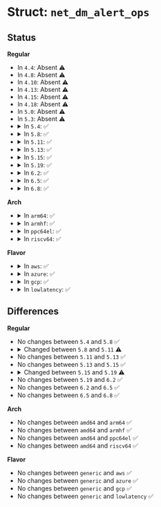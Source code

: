 # Struct: <code>net_dm_alert_ops</code>

## Status
<b>Regular</b>
<ul>
<li>
In <code>4.4</code>: Absent ⚠️
</li>
<li>
In <code>4.8</code>: Absent ⚠️
</li>
<li>
In <code>4.10</code>: Absent ⚠️
</li>
<li>
In <code>4.13</code>: Absent ⚠️
</li>
<li>
In <code>4.15</code>: Absent ⚠️
</li>
<li>
In <code>4.18</code>: Absent ⚠️
</li>
<li>
In <code>5.0</code>: Absent ⚠️
</li>
<li>
In <code>5.3</code>: Absent ⚠️
</li>
<li>
<details>
<summary>In <code>5.4</code>: ✅</summary>

```c
struct net_dm_alert_ops {
    void (*kfree_skb_probe)(void *, struct sk_buff *, void *);
    void (*napi_poll_probe)(void *, struct napi_struct *, int, int);
    void (*work_item_func)(struct work_struct *);
    void (*hw_work_item_func)(struct work_struct *);
    void (*hw_probe)(struct sk_buff *, const struct net_dm_hw_metadata *);
};
```
</details>
</li>
<li>
<details>
<summary>In <code>5.8</code>: ✅</summary>

```c
struct net_dm_alert_ops {
    void (*kfree_skb_probe)(void *, struct sk_buff *, void *);
    void (*napi_poll_probe)(void *, struct napi_struct *, int, int);
    void (*work_item_func)(struct work_struct *);
    void (*hw_work_item_func)(struct work_struct *);
    void (*hw_probe)(struct sk_buff *, const struct net_dm_hw_metadata *);
};
```
</details>
</li>
<li>
<details>
<summary>In <code>5.11</code>: ✅</summary>

```c
struct net_dm_alert_ops {
    void (*kfree_skb_probe)(void *, struct sk_buff *, void *);
    void (*napi_poll_probe)(void *, struct napi_struct *, int, int);
    void (*work_item_func)(struct work_struct *);
    void (*hw_work_item_func)(struct work_struct *);
    void (*hw_trap_probe)(void *, const struct devlink *, struct sk_buff *, const struct devlink_trap_metadata *);
};
```
</details>
</li>
<li>
<details>
<summary>In <code>5.13</code>: ✅</summary>

```c
struct net_dm_alert_ops {
    void (*kfree_skb_probe)(void *, struct sk_buff *, void *);
    void (*napi_poll_probe)(void *, struct napi_struct *, int, int);
    void (*work_item_func)(struct work_struct *);
    void (*hw_work_item_func)(struct work_struct *);
    void (*hw_trap_probe)(void *, const struct devlink *, struct sk_buff *, const struct devlink_trap_metadata *);
};
```
</details>
</li>
<li>
<details>
<summary>In <code>5.15</code>: ✅</summary>

```c
struct net_dm_alert_ops {
    void (*kfree_skb_probe)(void *, struct sk_buff *, void *);
    void (*napi_poll_probe)(void *, struct napi_struct *, int, int);
    void (*work_item_func)(struct work_struct *);
    void (*hw_work_item_func)(struct work_struct *);
    void (*hw_trap_probe)(void *, const struct devlink *, struct sk_buff *, const struct devlink_trap_metadata *);
};
```
</details>
</li>
<li>
<details>
<summary>In <code>5.19</code>: ✅</summary>

```c
struct net_dm_alert_ops {
    void (*kfree_skb_probe)(void *, struct sk_buff *, void *, enum skb_drop_reason);
    void (*napi_poll_probe)(void *, struct napi_struct *, int, int);
    void (*work_item_func)(struct work_struct *);
    void (*hw_work_item_func)(struct work_struct *);
    void (*hw_trap_probe)(void *, const struct devlink *, struct sk_buff *, const struct devlink_trap_metadata *);
};
```
</details>
</li>
<li>
<details>
<summary>In <code>6.2</code>: ✅</summary>

```c
struct net_dm_alert_ops {
    void (*kfree_skb_probe)(void *, struct sk_buff *, void *, enum skb_drop_reason);
    void (*napi_poll_probe)(void *, struct napi_struct *, int, int);
    void (*work_item_func)(struct work_struct *);
    void (*hw_work_item_func)(struct work_struct *);
    void (*hw_trap_probe)(void *, const struct devlink *, struct sk_buff *, const struct devlink_trap_metadata *);
};
```
</details>
</li>
<li>
<details>
<summary>In <code>6.5</code>: ✅</summary>

```c
struct net_dm_alert_ops {
    void (*kfree_skb_probe)(void *, struct sk_buff *, void *, enum skb_drop_reason);
    void (*napi_poll_probe)(void *, struct napi_struct *, int, int);
    void (*work_item_func)(struct work_struct *);
    void (*hw_work_item_func)(struct work_struct *);
    void (*hw_trap_probe)(void *, const struct devlink *, struct sk_buff *, const struct devlink_trap_metadata *);
};
```
</details>
</li>
<li>
<details>
<summary>In <code>6.8</code>: ✅</summary>

```c
struct net_dm_alert_ops {
    void (*kfree_skb_probe)(void *, struct sk_buff *, void *, enum skb_drop_reason);
    void (*napi_poll_probe)(void *, struct napi_struct *, int, int);
    void (*work_item_func)(struct work_struct *);
    void (*hw_work_item_func)(struct work_struct *);
    void (*hw_trap_probe)(void *, const struct devlink *, struct sk_buff *, const struct devlink_trap_metadata *);
};
```
</details>
</li>
</ul>
<b>Arch</b>
<ul>
<li>
<details>
<summary>In <code>arm64</code>: ✅</summary>

```c
struct net_dm_alert_ops {
    void (*kfree_skb_probe)(void *, struct sk_buff *, void *);
    void (*napi_poll_probe)(void *, struct napi_struct *, int, int);
    void (*work_item_func)(struct work_struct *);
    void (*hw_work_item_func)(struct work_struct *);
    void (*hw_probe)(struct sk_buff *, const struct net_dm_hw_metadata *);
};
```
</details>
</li>
<li>
<details>
<summary>In <code>armhf</code>: ✅</summary>

```c
struct net_dm_alert_ops {
    void (*kfree_skb_probe)(void *, struct sk_buff *, void *);
    void (*napi_poll_probe)(void *, struct napi_struct *, int, int);
    void (*work_item_func)(struct work_struct *);
    void (*hw_work_item_func)(struct work_struct *);
    void (*hw_probe)(struct sk_buff *, const struct net_dm_hw_metadata *);
};
```
</details>
</li>
<li>
<details>
<summary>In <code>ppc64el</code>: ✅</summary>

```c
struct net_dm_alert_ops {
    void (*kfree_skb_probe)(void *, struct sk_buff *, void *);
    void (*napi_poll_probe)(void *, struct napi_struct *, int, int);
    void (*work_item_func)(struct work_struct *);
    void (*hw_work_item_func)(struct work_struct *);
    void (*hw_probe)(struct sk_buff *, const struct net_dm_hw_metadata *);
};
```
</details>
</li>
<li>
<details>
<summary>In <code>riscv64</code>: ✅</summary>

```c
struct net_dm_alert_ops {
    void (*kfree_skb_probe)(void *, struct sk_buff *, void *);
    void (*napi_poll_probe)(void *, struct napi_struct *, int, int);
    void (*work_item_func)(struct work_struct *);
    void (*hw_work_item_func)(struct work_struct *);
    void (*hw_probe)(struct sk_buff *, const struct net_dm_hw_metadata *);
};
```
</details>
</li>
</ul>
<b>Flavor</b>
<ul>
<li>
<details>
<summary>In <code>aws</code>: ✅</summary>

```c
struct net_dm_alert_ops {
    void (*kfree_skb_probe)(void *, struct sk_buff *, void *);
    void (*napi_poll_probe)(void *, struct napi_struct *, int, int);
    void (*work_item_func)(struct work_struct *);
    void (*hw_work_item_func)(struct work_struct *);
    void (*hw_probe)(struct sk_buff *, const struct net_dm_hw_metadata *);
};
```
</details>
</li>
<li>
<details>
<summary>In <code>azure</code>: ✅</summary>

```c
struct net_dm_alert_ops {
    void (*kfree_skb_probe)(void *, struct sk_buff *, void *);
    void (*napi_poll_probe)(void *, struct napi_struct *, int, int);
    void (*work_item_func)(struct work_struct *);
    void (*hw_work_item_func)(struct work_struct *);
    void (*hw_probe)(struct sk_buff *, const struct net_dm_hw_metadata *);
};
```
</details>
</li>
<li>
<details>
<summary>In <code>gcp</code>: ✅</summary>

```c
struct net_dm_alert_ops {
    void (*kfree_skb_probe)(void *, struct sk_buff *, void *);
    void (*napi_poll_probe)(void *, struct napi_struct *, int, int);
    void (*work_item_func)(struct work_struct *);
    void (*hw_work_item_func)(struct work_struct *);
    void (*hw_probe)(struct sk_buff *, const struct net_dm_hw_metadata *);
};
```
</details>
</li>
<li>
<details>
<summary>In <code>lowlatency</code>: ✅</summary>

```c
struct net_dm_alert_ops {
    void (*kfree_skb_probe)(void *, struct sk_buff *, void *);
    void (*napi_poll_probe)(void *, struct napi_struct *, int, int);
    void (*work_item_func)(struct work_struct *);
    void (*hw_work_item_func)(struct work_struct *);
    void (*hw_probe)(struct sk_buff *, const struct net_dm_hw_metadata *);
};
```
</details>
</li>
</ul>

## Differences
<b>Regular</b>
<ul>
<li>
No changes between <code>5.4</code> and <code>5.8</code> ✅
</li>
<li>
<details>
<summary>Changed between <code>5.8</code> and <code>5.11</code> ⚠️</summary>
<ul>
<li>
<b>Field added. </b>
<code>void (*hw_trap_probe)(void *, const struct devlink *, struct sk_buff *, const struct devlink_trap_metadata *)</code>
</li>
<li>
<b>Field removed. </b>
<code>void (*hw_probe)(struct sk_buff *, const struct net_dm_hw_metadata *)</code>
</li>
</ul>
</details>
</li>
<li>
No changes between <code>5.11</code> and <code>5.13</code> ✅
</li>
<li>
No changes between <code>5.13</code> and <code>5.15</code> ✅
</li>
<li>
<details>
<summary>Changed between <code>5.15</code> and <code>5.19</code> ⚠️</summary>
<ul>
<li>
<b>Field type changed. </b>
<code>void (*kfree_skb_probe)(void *, struct sk_buff *, void *)</code> ➡️ <code>void (*kfree_skb_probe)(void *, struct sk_buff *, void *, enum skb_drop_reason)</code>
</li>
</ul>
</details>
</li>
<li>
No changes between <code>5.19</code> and <code>6.2</code> ✅
</li>
<li>
No changes between <code>6.2</code> and <code>6.5</code> ✅
</li>
<li>
No changes between <code>6.5</code> and <code>6.8</code> ✅
</li>
</ul>
<b>Arch</b>
<ul>
<li>
No changes between <code>amd64</code> and <code>arm64</code> ✅
</li>
<li>
No changes between <code>amd64</code> and <code>armhf</code> ✅
</li>
<li>
No changes between <code>amd64</code> and <code>ppc64el</code> ✅
</li>
<li>
No changes between <code>amd64</code> and <code>riscv64</code> ✅
</li>
</ul>
<b>Flavor</b>
<ul>
<li>
No changes between <code>generic</code> and <code>aws</code> ✅
</li>
<li>
No changes between <code>generic</code> and <code>azure</code> ✅
</li>
<li>
No changes between <code>generic</code> and <code>gcp</code> ✅
</li>
<li>
No changes between <code>generic</code> and <code>lowlatency</code> ✅
</li>
</ul>
